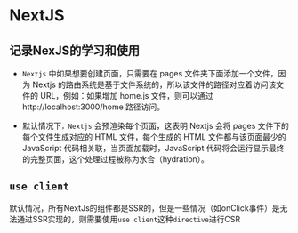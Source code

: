 # NextJS

## 记录NexJS的学习和使用

- `Nextjs` 中如果想要创建页面，只需要在 pages 文件夹下面添加一个文件，因为 Nextjs 的路由系统是基于文件系统的，所以该文件的路径对应着访问该文件的 URL，例如：如果增加 home.js 文件，则可以通过 http://localhost:3000/home 路径访问。

- 默认情况下`，Nextjs` 会预渲染每个页面，这表明 Nextjs 会将 pages 文件下的每个文件生成对应的 HTML 文件，每个生成的 HTML 文件都与该页面最少的 JavaScript 代码相关联，当页面加载时，JavaScript 代码将会运行显示最终的完整页面，这个处理过程被称为水合（hydration）。


## `use client`
默认情况，所有NextJs的组件都是SSR的，但是一些情况（如onClick事件）是无法通过SSR实现的，则需要使用`use client`这种`directive`进行CSR

##
